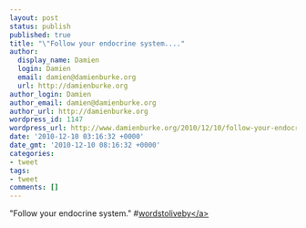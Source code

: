 ```yaml
---
layout: post
status: publish
published: true
title: "\"Follow your endocrine system...."
author:
  display_name: Damien
  login: Damien
  email: damien@damienburke.org
  url: http://damienburke.org
author_login: Damien
author_email: damien@damienburke.org
author_url: http://damienburke.org
wordpress_id: 1147
wordpress_url: http://www.damienburke.org/2010/12/10/follow-your-endocrine-system/
date: '2010-12-10 03:16:32 +0000'
date_gmt: '2010-12-10 08:16:32 +0000'
categories:
- tweet
tags:
- tweet
comments: []
---
```

<p>"Follow your endocrine system." #<a href="http:&#47;&#47;search.twitter.com&#47;search?q=%23wordstoliveby" class="aktt_hashtag">wordstoliveby<&#47;a></p>
